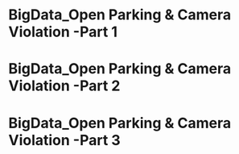 # BigData_Open Parking & Camera Violation -Part 1
# BigData_Open Parking & Camera Violation -Part 2
# BigData_Open Parking & Camera Violation -Part 3
